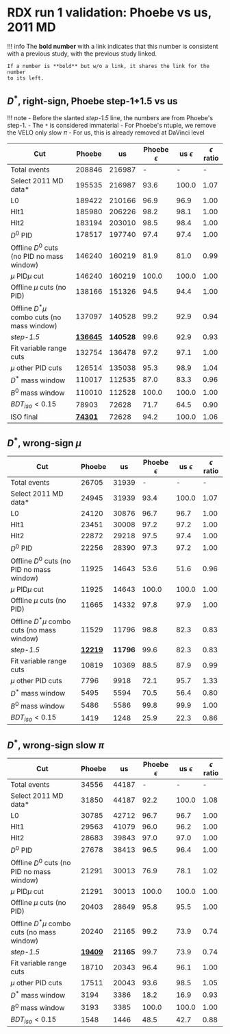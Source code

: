 # RDX run 1 validation: Phoebe vs us, 2011 MD

!!! info
    The **bold number** with a link indicates that this number is consistent
    with a previous study, with the previous study linked.

    If a number is **bold** but w/o a link, it shares the link for the number
    to its left.


## $D^*$, right-sign, Phoebe step-1+1.5 vs us

!!! note
    - Before the slanted _step-1.5_ line, the numbers are from Phoebe's step-1.
    - The `*` is considered immaterial
        - For Phoebe's ntuple, we remove the VELO only slow $\pi$
        - For us, this is already removed at DaVinci level

| Cut                                           | Phoebe  | us      | Phoebe $\epsilon$  | us $\epsilon$      | $\epsilon$ ratio   |
|-----------------------------------------------|---------|---------|--------------------|--------------------|--------------------|
| Total events                                  | 208846  | 216987  | -                  | -                  | -                  |
| Select 2011 MD data*                          | 195535  | 216987  | 93.6               | 100.0              | 1.07               |
| L0                                            | 189422  | 210166  | 96.9               | 96.9               | 1.00               |
| Hlt1                                          | 185980  | 206226  | 98.2               | 98.1               | 1.00               |
| Hlt2                                          | 183194  | 203010  | 98.5               | 98.4               | 1.00               |
| $D^0$ PID                                     | 178517  | 197740  | 97.4               | 97.4               | 1.00               |
| Offline $D^0$ cuts (no PID no mass window)    | 146240  | 160219  | 81.9               | 81.0               | 0.99               |
| $\mu$ PID$\mu$ cut                            | 146240  | 160219  | 100.0              | 100.0              | 1.00               |
| Offline $\mu$ cuts (no PID)                   | 138166  | 151326  | 94.5               | 94.4               | 1.00               |
| Offline $D^* \mu$ combo cuts (no mass window) | 137097  | 140528  | 99.2               | 92.9               | 0.94               |
| _step-1.5_                                    | [**136645**](https://github.com/umd-lhcb/rdx-run2-analysis/blob/master/docs/cuts/cut_validation.md#2011-magdown-real-data-d-phoebe-vs-us-global-cuts-only)  | **140528**  | 99.6               | 92.9               | 0.93               |
| Fit variable range cuts                       | 132754  | 136478  | 97.2               | 97.1               | 1.00               |
| $\mu$ other PID cuts                          | 126514  | 135038  | 95.3               | 98.9               | 1.04               |
| $D^*$ mass window                             | 110017  | 112535  | 87.0               | 83.3               | 0.96               |
| $B^0$ mass window                             | 110010  | 112528  | 100.0              | 100.0              | 1.00               |
| $BDT_{iso} < 0.15$                            | 78903   | 72628   | 71.7               | 64.5               | 0.90               |
| ISO final                                     | [**74301**](https://github.com/umd-lhcb/rdx-run2-analysis/blob/master/docs/cuts/cut_validation.md#skim-cuts)  | 72628   | 94.2               | 100.0              | 1.06               |


## $D^*$, wrong-sign $\mu$

| Cut                                           | Phoebe  | us      | Phoebe $\epsilon$  | us $\epsilon$      | $\epsilon$ ratio   |
|-----------------------------------------------|---------|---------|--------------------|--------------------|--------------------|
| Total events                                  | 26705   | 31939   | -                  | -                  | -                  |
| Select 2011 MD data*                          | 24945   | 31939   | 93.4               | 100.0              | 1.07               |
| L0                                            | 24120   | 30876   | 96.7               | 96.7               | 1.00               |
| Hlt1                                          | 23451   | 30008   | 97.2               | 97.2               | 1.00               |
| Hlt2                                          | 22872   | 29218   | 97.5               | 97.4               | 1.00               |
| $D^0$ PID                                     | 22256   | 28390   | 97.3               | 97.2               | 1.00               |
| Offline $D^0$ cuts (no PID no mass window)    | 11925   | 14643   | 53.6               | 51.6               | 0.96               |
| $\mu$ PID$\mu$ cut                            | 11925   | 14643   | 100.0              | 100.0              | 1.00               |
| Offline $\mu$ cuts (no PID)                   | 11665   | 14332   | 97.8               | 97.9               | 1.00               |
| Offline $D^* \mu$ combo cuts (no mass window) | 11529   | 11796   | 98.8               | 82.3               | 0.83               |
| _step-1.5_                                    | [**12219**](https://github.com/umd-lhcb/rdx-run2-analysis/blob/master/docs/cuts/cut_validation.md#2011-magdown-wrong-sign-mu-d-phoebe-vs-us-global-cuts-only)  | **11796**   | 99.6               | 82.3               | 0.83               |
| Fit variable range cuts                       | 10819   | 10369   | 88.5               | 87.9               | 0.99               |
| $\mu$ other PID cuts                          | 7796    | 9918    | 72.1               | 95.7               | 1.33               |
| $D^*$ mass window                             | 5495    | 5594    | 70.5               | 56.4               | 0.80               |
| $B^0$ mass window                             | 5486    | 5586    | 99.8               | 99.9               | 1.00               |
| $BDT_{iso} < 0.15$                            | 1419    | 1248    | 25.9               | 22.3               | 0.86               |


## $D^*$, wrong-sign slow $\pi$

| Cut                                           | Phoebe  | us      | Phoebe $\epsilon$  | us $\epsilon$      | $\epsilon$ ratio   |
|-----------------------------------------------|---------|---------|--------------------|--------------------|--------------------|
| Total events                                  | 34556   | 44187   | -                  | -                  | -                  |
| Select 2011 MD data*                          | 31850   | 44187   | 92.2               | 100.0              | 1.08               |
| L0                                            | 30785   | 42712   | 96.7               | 96.7               | 1.00               |
| Hlt1                                          | 29563   | 41079   | 96.0               | 96.2               | 1.00               |
| Hlt2                                          | 28683   | 39843   | 97.0               | 97.0               | 1.00               |
| $D^0$ PID                                     | 27678   | 38413   | 96.5               | 96.4               | 1.00               |
| Offline $D^0$ cuts (no PID no mass window)    | 21291   | 30013   | 76.9               | 78.1               | 1.02               |
| $\mu$ PID$\mu$ cut                            | 21291   | 30013   | 100.0              | 100.0              | 1.00               |
| Offline $\mu$ cuts (no PID)                   | 20403   | 28649   | 95.8               | 95.5               | 1.00               |
| Offline $D^* \mu$ combo cuts (no mass window) | 20240   | 21165   | 99.2               | 73.9               | 0.74               |
| _step-1.5_                                    | [**19409**](https://github.com/umd-lhcb/rdx-run2-analysis/blob/master/docs/cuts/cut_validation.md#2011-magdown-wrong-sign-slow-pi-d-phoebe-vs-us-global-cuts-only)  | **21165**   | 99.7               | 73.9               | 0.74               |
| Fit variable range cuts                       | 18710   | 20343   | 96.4               | 96.1               | 1.00               |
| $\mu$ other PID cuts                          | 17511   | 20043   | 93.6               | 98.5               | 1.05               |
| $D^*$ mass window                             | 3194    | 3386    | 18.2               | 16.9               | 0.93               |
| $B^0$ mass window                             | 3193    | 3385    | 100.0              | 100.0              | 1.00               |
| $BDT_{iso} < 0.15$                            | 1548    | 1446    | 48.5               | 42.7               | 0.88               |
